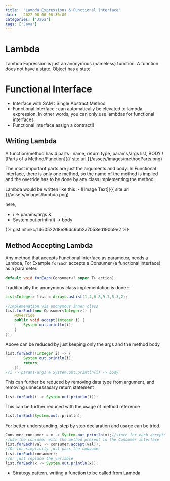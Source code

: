 ```yaml
---
title:  "Lambda Expressions & Functional Interface"
date:   2022-08-06 08:30:00
categories: ['Java']
tags: ['Java']
---
```


# Lambda 
Lambda Expression is just an anonymous (nameless) function. A function does not have a state. Object has a state.

# Functional Interface
* Interface with SAM : Single Abstract Method
* Functional Interface : can automatically be elevated to lambda expression. In other words, you can only use lambdas for functional interfaces
* Functional interface assign a contract!!

## Writing Lambda
A function/method has 4 parts : name, return type, params/args list, BODY
![Parts of a Method/Function]({{ site.url }}/assets/images/methodParts.png)

The most important parts are just the arguments and body. In Functional interface, there is only one method, so the name
of the method is implied and the override has to be done by any class implementing the method.

Lambda would be written like this :-
![Image Text]({{ site.url }}/assets/images/lambda.png)

here, 
* i -> params/args & 
* System.out.println(i) -> body

{% gist nitinkc/1460522d8e96dc6bb2a7058ed190b9e2 %}

## Method Accepting Lambda
Any method that accepts Functional Interface as parameter, needs a Lambda, For Example `forEach` accepts
a Consumer (a functional interface) as a parameter.
```java
default void forEach(Consumer<? super T> action);
```

Traditionally the anonymous class implementation is done :-
```java
List<Integer> list = Arrays.asList(1,4,6,8,9,7,5,3,2);

//Implemenation via anonymous inner class
list.forEach(new Consumer<Integer>() {
    @Override
    public void accept(Integer i) {
        System.out.println(i);
    }
});
```

Above can be reduced by just keeping only the args and the method body
```java
list.forEach((Integer i) -> {
        System.out.println(i);
        return;
    });
//i -> params/args & System.out.println(i) -> body
```

This can further be reduced by removing data type from argument, and removing unnecessasary return statement
```java
list.forEach(i -> System.out.println(i));
```

This can be further reduced with the usage of method reference
```java
list.forEach(System.out::println);
```


For better understanding, step by step declaration and usage can be tried.
```java
Consumer consumer = x -> System.out.println(x);//since for each accepts a consumer, declare it first
//use the consumer with the method present in the Consumer interface
list.forEach(val -> consumer.accept(val));
//Or for simplicity just pass the consumer
list.forEach(consumer);
//or just replace the variable
list.forEach(x -> System.out.println(x));
```



* Strategy pattern. writing a function to be called from Lambda
